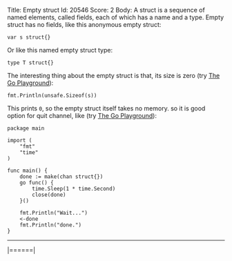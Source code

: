 Title: Empty struct
Id: 20546
Score: 2
Body:
A struct is a sequence of named elements, called fields, each of which has a name and a type. Empty struct has no fields, like this anonymous empty struct:

    var s struct{}

Or like this named empty struct type:

    type T struct{}

The interesting thing about the empty struct is that, its size is zero (try [The Go Playground][2]):

    fmt.Println(unsafe.Sizeof(s))

This prints `0`, so the empty struct itself takes no memory. so it is good option for quit channel, like (try [The Go Playground][1]):

 

    package main
    
    import (
        "fmt"
        "time"
    )
    
    func main() {
        done := make(chan struct{})
        go func() {
            time.Sleep(1 * time.Second)
            close(done)
        }()
    
        fmt.Println("Wait...")
        <-done
        fmt.Println("done.")
    }


----------



  [1]: https://play.golang.org/p/j3qowmGdmC
  [2]: https://play.golang.org/p/ICQkZn01ng
|======|
